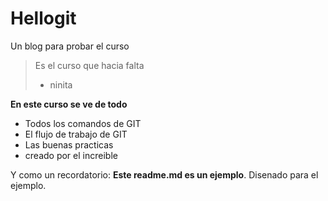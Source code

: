 # Hellogit 
Un blog para probar el curso
> Es el curso que hacia falta
> - ninita

**En este curso se ve de todo**
* Todos los comandos de GIT
* El flujo de trabajo de GIT
* Las buenas practicas
* creado por el increible

Y como un recordatorio: **Este readme.md es un ejemplo**. Disenado para el ejemplo.